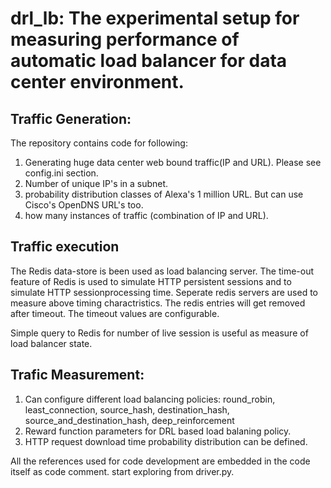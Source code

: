 # drl_lb: The experimental setup for measuring performance of automatic load balancer for data center environment.

## Traffic Generation:
The repository contains code for following:
1. Generating huge data center web bound traffic(IP and URL). Please see config.ini section.
2. Number of unique IP's in a subnet.
3. probability distribution classes of Alexa's 1 million URL. But can use Cisco's OpenDNS URL's too.
4. how many instances of traffic (combination of IP and URL).

## Traffic execution
The Redis data-store is been used as load balancing server. 
The time-out feature of Redis is used to simulate HTTP persistent sessions and to simulate HTTP sessionprocessing time.
Seperate redis servers are used to measure above timing charactristics.
The redis entries will get removed after timeout.
The timeout values are configurable.

Simple query to Redis for number of live session is useful as measure of load balancer state.

## Trafic Measurement:
1. Can configure different load balancing policies: 
       round_robin, 
       least_connection, 
       source_hash, 
       destination_hash, 
       source_and_destination_hash, 
       deep_reinforcement
2. Reward function parameters for DRL based load balaning policy.
3. HTTP request download time probability distribution can be defined.

All the references used for code development are embedded in the code itself as code comment.
start exploring from driver.py.
